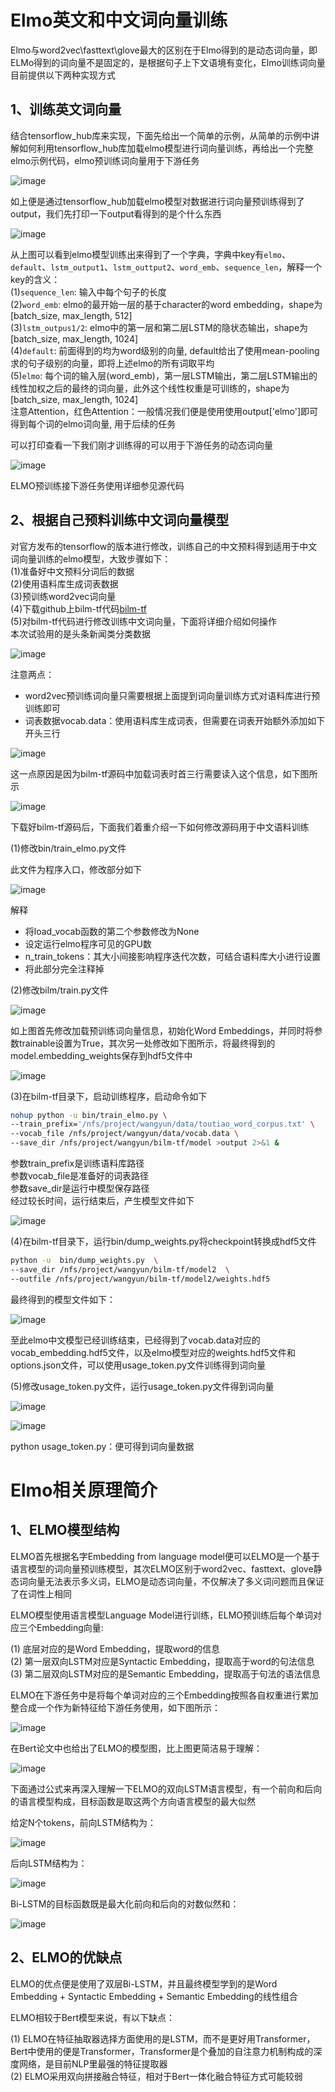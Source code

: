 Elmo英文和中文词向量训练
==========

Elmo与word2vec\fasttext\glove最大的区别在于Elmo得到的是动态词向量，即ELMo得到的词向量不是固定的，是根据句子上下文语境有变化，Elmo训练词向量目前提供以下两种实现方式

1、训练英文词向量
--------------
结合tensorflow_hub库来实现，下面先给出一个简单的示例，从简单的示例中讲解如何利用tensorflow_hub库加载elmo模型进行词向量训练，再给出一个完整elmo示例代码，elmo预训练词向量用于下游任务 

![image](https://github.com/zlsdu/Word-Embedding/blob/master/phone/elmo1.png)

如上便是通过tensorflow_hub加载elmo模型对数据进行词向量预训练得到了output，我们先打印一下output看得到的是个什么东西

![image](https://github.com/zlsdu/Word-Embedding/blob/master/phone/elmo2.png)

从上图可以看到elmo模型训练出来得到了一个字典，字典中key有`elmo`、`default`、`lstm_output1`、`lstm_outtput2`、`word_emb`、`sequence_len`，解释一个key的含义：<br>
(1)`sequence_len`: 输入中每个句子的长度<br>
(2)`word_emb`: elmo的最开始一层的基于character的word embedding，shape为[batch_size, max_length, 512]<br>
(3)`lstm_outpus1/2`: elmo中的第一层和第二层LSTM的隐状态输出，shape为[batch_size, max_length, 1024]<br>
(4)`default`: 前面得到的均为word级别的向量, default给出了使用mean-pooling求的句子级别的向量，即将上述elmo的所有词取平均<br>
(5)`elmo`: 每个词的输入层(word_emb)，第一层LSTM输出，第二层LSTM输出的线性加权之后的最终的词向量，此外这个线性权重是可训练的，shape为[batch_size, max_length, 1024]<br>
注意Attention，红色Attention：一般情况我们便是使用使用output['elmo']即可得到每个词的elmo词向量, 用于后续的任务<br>

可以打印查看一下我们刚才训练得的可以用于下游任务的动态词向量

![image](https://github.com/zlsdu/Word-Embedding/blob/master/phone/elmo3.png)

ELMO预训练接下游任务使用详细参见源代码<br>

2、根据自己预料训练中文词向量模型
--------------------------
对官方发布的tensorflow的版本进行修改，训练自己的中文预料得到适用于中文词向量训练的elmo模型，大致步骤如下：<br>
(1)准备好中文预料分词后的数据<br>
(2)使用语料库生成词表数据<br>
(3)预训练word2vec词向量<br>
(4)下载github上bilm-tf代码[bilm-tf](https://github.com/allenai/bilm-tf) <br>
(5)对bilm-tf代码进行修改训练中文词向量，下面将详细介绍如何操作<br>
本次试验用的是头条新闻类分类数据<br>

![image](https://github.com/zlsdu/Word-Embedding/blob/master/phone/elmo4.png)

注意两点：<br>
* word2vec预训练词向量只需要根据上面提到词向量训练方式对语料库进行预训练即可<br>
* 词表数据vocab.data：使用语料库生成词表，但需要在词表开始额外添加如下开头三行

![image](https://github.com/zlsdu/Word-Embedding/blob/master/phone/elmo5.png)

这一点原因是因为bilm-tf源码中加载词表时首三行需要读入这个信息，如下图所示

![image](https://github.com/zlsdu/Word-Embedding/blob/master/phone/elmo6.png)

下载好bilm-tf源码后，下面我们着重介绍一下如何修改源码用于中文语料训练

(1)修改bin/train_elmo.py文件<br>

此文件为程序入口，修改部分如下

![image](https://github.com/zlsdu/Word-Embedding/blob/master/phone/elmo7.png)

解释<br>
* 将load_vocab函数的第二个参数修改为None<br>
* 设定运行elmo程序可见的GPU数<br>
* n_train_tokens：其大小间接影响程序迭代次数，可结合语料库大小进行设置<br>
* 将此部分完全注释掉<br>

(2)修改bilm/train.py文件<br>

![image](https://github.com/zlsdu/Word-Embedding/blob/master/phone/elmo8.png)

如上图首先修改加载预训练词向量信息，初始化Word Embeddings，并同时将参数trainable设置为True，其次另一处修改如下图所示，将最终得到的 
model.embedding_weights保存到hdf5文件中

![image](https://github.com/zlsdu/Word-Embedding/blob/master/phone/elmo9.png)


(3)在bilm-tf目录下，启动训练程序，启动命令如下<br>

```Bash
nohup python -u bin/train_elmo.py \
--train_prefix='/nfs/project/wangyun/data/toutiao_word_corpus.txt' \
--vocab_file /nfs/project/wangyun/data/vocab.data \
--save_dir /nfs/project/wangyun/bilm-tf/model >output 2>&1 &
```

参数train_prefix是训练语料库路径<br>
参数vocab_file是准备好的词表路径<br>
参数save_dir是运行中模型保存路径<br>
经过较长时间，运行结束后，产生模型文件如下<br>

![image](https://github.com/zlsdu/Word-Embedding/blob/master/phone/elmo10.png)

(4)在bilm-tf目录下，运行bin/dump_weights.py将checkpoint转换成hdf5文件<br>

```Bash
python -u  bin/dump_weights.py  \
--save_dir /nfs/project/wangyun/bilm-tf/model2  \
--outfile /nfs/project/wangyun/bilm-tf/model2/weights.hdf5
```

最终得到的模型文件如下：<br>

![image](https://github.com/zlsdu/Word-Embedding/blob/master/phone/elmo11.png)

至此elmo中文模型已经训练结束，已经得到了vocab.data对应的vocab_embedding.hdf5文件，以及elmo模型对应的weights.hdf5文件和options.json文件，可以使用usage_token.py文件训练得到词向量<br>

(5)修改usage_token.py文件，运行usage_token.py文件得到词向量<br>

![image](https://github.com/zlsdu/Word-Embedding/blob/master/phone/elmo12.png)

![image](https://github.com/zlsdu/Word-Embedding/blob/master/phone/elmo13.png)

python usage_token.py：便可得到词向量数据



Elmo相关原理简介
===========

1、ELMO模型结构
------------

ELMO首先根据名字Embedding from language model便可以ELMO是一个基于语言模型的词向量预训练模型，其次ELMO区别于word2vec、fasttext、glove静态词向量无法表示多义词，ELMO是动态词向量，不仅解决了多义词问题而且保证了在词性上相同<br>

ELMO模型使用语言模型Language Model进行训练，ELMO预训练后每个单词对应三个Embedding向量:<br>

(1) 底层对应的是Word Embedding，提取word的信息<br>
(2) 第一层双向LSTM对应是Syntactic Embedding，提取高于word的句法信息<br>
(3) 第二层双向LSTM对应的是Semantic Embedding，提取高于句法的语法信息<br>

ELMO在下游任务中是将每个单词对应的三个Embedding按照各自权重进行累加整合成一个作为新特征给下游任务使用，如下图所示：

![image](https://github.com/zlsdu/Word-Embedding/blob/master/phone/elmo14.png)

在Bert论文中也给出了ELMO的模型图，比上图更简洁易于理解：

![image](https://github.com/zlsdu/Word-Embedding/blob/master/phone/elmo15.png)

下面通过公式来再深入理解一下ELMO的双向LSTM语言模型，有一个前向和后向的语言模型构成，目标函数是取这两个方向语言模型的最大似然<br>

给定N个tokens，前向LSTM结构为：<br>

![image](https://github.com/zlsdu/Word-Embedding/blob/master/phone/elmo16.png)

后向LSTM结构为：

![image](https://github.com/zlsdu/Word-Embedding/blob/master/phone/elmo17.png)

Bi-LSTM的目标函数既是最大化前向和后向的对数似然和：

![image](https://github.com/zlsdu/Word-Embedding/blob/master/phone/elmo18.png)


2、ELMO的优缺点
---------------

ELMO的优点便是使用了双层Bi-LSTM，并且最终模型学到的是Word Embedding + Syntactic Embedding + Semantic Embedding的线性组合<br>

ELMO相较于Bert模型来说，有以下缺点：<br>

(1) ELMO在特征抽取器选择方面使用的是LSTM，而不是更好用Transformer，Bert中使用的便是Transformer，Transformer是个叠加的自注意力机制构成的深度网络，是目前NLP里最强的特征提取器<br>
(2) ELMO采用双向拼接融合特征，相对于Bert一体化融合特征方式可能较弱<br>



